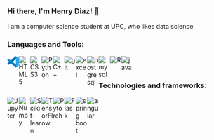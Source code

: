### Hi there, I'm Henry Diaz! 👋

I am a computer science student at UPC, who likes data science

### Languages and Tools:

<img align="left" alt="Visual Studio Code" width="26px" src="https://raw.githubusercontent.com/github/explore/80688e429a7d4ef2fca1e82350fe8e3517d3494d/topics/visual-studio-code/visual-studio-code.png" />

<a href="https://www.w3.org/html/" target="_blank"><img align="left" alt="HTML5" width="26px" src="https://cdn-icons-png.flaticon.com/256/174/174854.png" /></a>
<a href="https://www.w3schools.com/css/" target="_blank"><img align="left" alt="CSS3" width="26px" src="https://diziglobalsolution.com/wp-content/uploads/2023/04/logo-css-3-1536.png" /></a>
<a href="https://www.python.org" target="_blank"> <img align="left" alt="Python" width="26px" src="https://upload.wikimedia.org/wikipedia/commons/thumb/0/0a/Python.svg/2048px-Python.svg.png"/> </a>
<a href="https://www.w3schools.com/cpp/" target="_blank"> <img align="left" alt="C++" width="26px" src="https://upload.wikimedia.org/wikipedia/commons/thumb/1/18/ISO_C%2B%2B_Logo.svg/1822px-ISO_C%2B%2B_Logo.svg.png"/> </a>
<a href="https://git-scm.com/" target="_blank"> <img align="left" alt="git" width="26px" src="https://www.vectorlogo.zone/logos/git-scm/git-scm-icon.svg"/> </a>
<a href="https://www.microsoft.com/es-es/microsoft-365/excel" target="_blank"> <img align="left" alt="excel" width="26px" src="https://upload.wikimedia.org/wikipedia/commons/thumb/3/34/Microsoft_Office_Excel_%282019%E2%80%93present%29.svg/1101px-Microsoft_Office_Excel_%282019%E2%80%93present%29.svg.png"/> </a>
<a href="https://www.postgresql.org/" target="_blank"> <img align="left" alt="postgresql" width="26px" src="https://upload.wikimedia.org/wikipedia/commons/thumb/2/29/Postgresql_elephant.svg/993px-Postgresql_elephant.svg.png"/> </a>
<a href="https://www.mysql.com/" target="_blank"> <img align="left" alt="mysql" width="26px" src="https://www.freepnglogos.com/uploads/logo-mysql-png/logo-mysql-mysql-logo-png-images-are-download-crazypng-21.png"/> </a>
<a href="https://www.r-project.org/" target="_blank"> <img align="left" alt="R" width="26px" src="https://upload.wikimedia.org/wikipedia/commons/thumb/1/1b/R_logo.svg/724px-R_logo.svg.png"/> </a>
<a href="https://www.java.com/es/" target="_blank"> <img align="left" alt="java" width="26px" src="https://cdn.icon-icons.com/icons2/2415/PNG/512/java_original_wordmark_logo_icon_146459.png"/> </a>

<br />
<br />

### Technologies and frameworks:

<a href="https://jupyter.org/" target="_blank"> <img align="left" alt="Jupyter" width="26px" src="https://upload.wikimedia.org/wikipedia/commons/thumb/3/38/Jupyter_logo.svg/883px-Jupyter_logo.svg.png"/> </a>
<a href="https://numpy.org/" target="_blank"> <img align="left" alt="Numpy" width="26px" src="https://miro.medium.com/v2/resize:fit:1001/0*-IUKjWI1STNohFIr.png"/> </a>
<a href="https://scikit-learn.org/stable/" target="_blank"> <img align="left" alt="Scikit-learn" width="26px" src="https://upload.wikimedia.org/wikipedia/commons/thumb/0/05/Scikit_learn_logo_small.svg/2560px-Scikit_learn_logo_small.svg.png"/> </a>
<a href="https://www.tensorflow.org/?hl=es-419" target="_blank"> <img align="left" alt="TensorFlow" width="26px" src="https://upload.wikimedia.org/wikipedia/commons/thumb/2/2d/Tensorflow_logo.svg/1915px-Tensorflow_logo.svg.png"/> </a>
<a href="https://pytorch.org/" target="_blank"> <img align="left" alt="Pytorch" width="26px" src="https://upload.wikimedia.org/wikipedia/commons/thumb/1/10/PyTorch_logo_icon.svg/640px-PyTorch_logo_icon.svg.png"/> </a>
<a href="https://flask.palletsprojects.com/en/3.0.x/" target="_blank"> <img align="left" alt="Flask" width="26px" src="https://www.kindpng.com/picc/m/188-1882559_python-flask-hd-png-download.png"/> </a>
<a href="https://spring.io/projects/spring-boot" target="_blank"> <img align="left" alt="spring boot" width="26px" src="https://dz2cdn1.dzone.com/storage/temp/12434118-spring-boot-logo.png"/> </a>
<a href="https://angular.io/" target="_blank"> <img align="left" alt="angular" width="26px" src="https://upload.wikimedia.org/wikipedia/commons/thumb/c/cf/Angular_full_color_logo.svg/2048px-Angular_full_color_logo.svg.png"/> </a>

<br />
<br />

